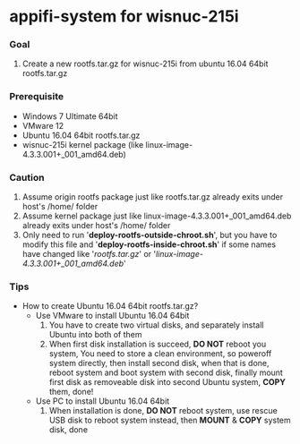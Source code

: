 # appifi-system for wisnuc-215i

### Goal
  1. Create a new rootfs.tar.gz for wisnuc-215i from ubuntu 16.04 64bit rootfs.tar.gz

### Prerequisite
  + Windows 7 Ultimate 64bit
  + VMware 12
  + Ubuntu 16.04 64bit rootfs.tar.gz
  + wisnuc-215i kernel package (like linux-image-4.3.3.001+_001_amd64.deb)

### Caution
  1. Assume origin rootfs package just like rootfs.tar.gz already exits under host's /home/ folder
  2. Assume kernel package just like linux-image-4.3.3.001+_001_amd64.deb already exits under host's /home/ folder
  3. Only need to run '**deploy-rootfs-outside-chroot.sh**', but you have to modify this file and '**deploy-rootfs-inside-chroot.sh**' if some names have changed like '*rootfs.tar.gz*' or '*linux-image-4.3.3.001+_001_amd64.deb*'

### Tips
  + How to create Ubuntu 16.04 64bit rootfs.tar.gz?
    - Use VMware to install Ubuntu 16.04 64bit
      1. You have to create two virtual disks, and separately install Ubuntu into both of them
      2. When first disk installation is succeed, **DO NOT** reboot you system, You need to store a clean environment, so poweroff system directly, then install second disk, when that is done, reboot system and boot system with second disk, finally mount first disk as removeable disk into second Ubuntu system, **COPY** them, done!
    - Use PC to install Ubuntu 16.04 64bit
      1. When installation is done, **DO NOT** reboot system, use rescue USB disk to reboot system instead, then **MOUNT** & **COPY** system disk, done
